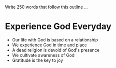 Write 250 words that follow this outline ...

# Experience God Everyday

* Our life with God is based on a relationship
* We experience God in time and place
* A dead religion is devoid of God's presence
* We cultivate awareness of God
* Gratitude is the key to joy

